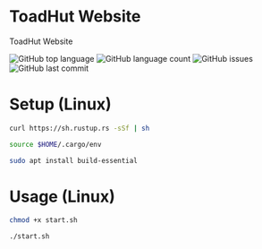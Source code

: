 # ToadHut Website
ToadHut Website

![GitHub top language](https://img.shields.io/github/languages/top/ToadHut/website)
![GitHub language count](https://img.shields.io/github/languages/count/ToadHut/website)
![GitHub issues](https://img.shields.io/github/issues/ToadHut/website)
![GitHub last commit](https://img.shields.io/github/last-commit/ToadHut/website)

# Setup (Linux)
```bash
curl https://sh.rustup.rs -sSf | sh
```
```bash
source $HOME/.cargo/env
```
```bash
sudo apt install build-essential
```

# Usage (Linux)
```bash
chmod +x start.sh
```
```bash
./start.sh
```
